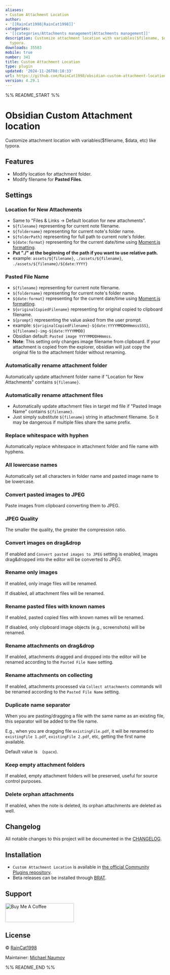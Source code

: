 ```yaml
---
aliases:
- Custom Attachment Location
author:
- '[[RainCat1998|RainCat1998]]'
categories:
- '[[categories/Attachments management|Attachments management]]'
description: Customize attachment location with variables($filename, $data, etc) like
  typora.
downloads: 35583
mobile: true
number: 341
title: Custom Attachment Location
type: plugin
updated: '2024-11-26T08:18:33'
url: https://github.com/RainCat1998/obsidian-custom-attachment-location
version: 4.29.1
---
```


%% README_START %%

# Obsidian Custom Attachment location

Customize attachment location with variables($filename, $data, etc) like typora.

## Features

- Modify location for attachment folder.
- Modify filename for **Pasted Files**.

## Settings

### Location for New Attachments

- Same to "Files & Links -> Default location for new attachments".
- `${filename}` representing for current note filename.
- `${foldername}` representing for current note's folder name.
- `${folderPath}` representing for full path to current note's folder.
- `${date:format}` representing for the current date/time using [Moment.js formatting][Moment.js formatting].
- **Put "./" at the beginning of the path if you want to use relative path.**
- example: `assets/${filename}`, `./assets/${filename}`, `./assets/${filename}/${date:YYYY}`

### Pasted File Name

- `${filename}` representing for current note filename.
- `${foldername}` representing for current note's folder name.
- `${date:format}` representing for the current date/time using [Moment.js formatting][Moment.js formatting].
- `${originalCopiedFilename}` representing for original copied to clipboard filename.
- `${prompt}` representing the value asked from the user prompt.
- example: `${originalCopiedFilename}-${date:YYYYMMDDHHmmssSSS}`, `${filename}-img-${date:YYYYMMDD}`
- Obsidian default: `Pasted image YYYYMMDDHHmmss`.
- **Note**: This setting only changes image filename from clipboard. If your attachment is copied from the explorer, obsidian will just copy the original file to the attachment folder without renaming.

### Automatically rename attachment folder

Automatically update attachment folder name if "Location for New Attachments" contains `${filename}`.

### Automatically rename attachment files

- Automatically update attachment files in target md file if "Pasted Image Name" contains `${filename}`.
- Just simply substitute `${filename}` string in attachment filename. So it may be dangerous if multiple files share the same prefix.

### Replace whitespace with hyphen

Automatically replace whitespace in attachment folder and file name with hyphens.

### All lowercase names

Automatically set all characters in folder name and pasted image name to be lowercase.

### Convert pasted images to JPEG

Paste images from clipboard converting them to JPEG.

### JPEG Quality

The smaller the quality, the greater the compression ratio.

### Convert images on drag&drop

If enabled and `Convert pasted images to JPEG` setting is enabled, images drag&dropped into the editor will be converted to JPEG.

### Rename only images

If enabled, only image files will be renamed.

If disabled, all attachment files will be renamed.

### Rename pasted files with known names

If enabled, pasted copied files with known names will be renamed.

If disabled, only clipboard image objects (e.g., screenshots) will be renamed.

### Rename attachments on drag&drop

If enabled, attachments dragged and dropped into the editor will be renamed according to the `Pasted File Name` setting.

### Rename attachments on collecting

If enabled, attachments processed via `Collect attachments` commands will be renamed according to the `Pasted File Name` setting.

### Duplicate name separator

When you are pasting/dragging a file with the same name as an existing file, this separator will be added to the file name.

E.g., when you are dragging file `existingFile.pdf`, it will be renamed to `existingFile 1.pdf`, `existingFile 2.pdf`, etc, getting the first name available.

Default value is ` ` (`space`).

### Keep empty attachment folders

If enabled, empty attachment folders will be preserved, useful for source control purposes.

### Delete orphan attachments

If enabled, when the note is deleted, its orphan attachments are deleted as well.

## Changelog

All notable changes to this project will be documented in the [CHANGELOG](./CHANGELOG.md).

## Installation

- `Custom Attachment Location` is available in [the official Community Plugins repository](https://obsidian.md/plugins?id=obsidian-custom-attachment-location).
- Beta releases can be installed through [BRAT](https://obsidian.md/plugins?id=obsidian42-brat).

## Support

<a href="https://www.buymeacoffee.com/mnaoumov" target="_blank"><img src="https://cdn.buymeacoffee.com/buttons/v2/default-yellow.png" alt="Buy Me A Coffee" style="height: 60px !important;width: 217px !important;"></a>

## License

© [RainCat1998](https://github.com/RainCat1998/)

Maintainer: [Michael Naumov](https://github.com/mnaoumov/)

[Moment.js formatting]: https://momentjs.com/docs/#/displaying/format/


%% README_END %%